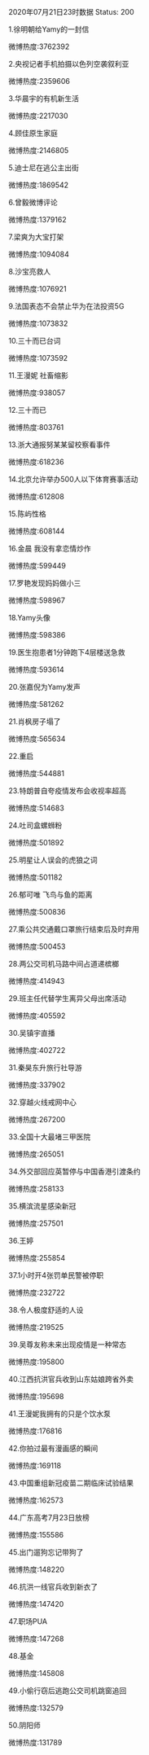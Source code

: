 2020年07月21日23时数据
Status: 200

1.徐明朝给Yamy的一封信

微博热度:3762392

2.央视记者手机拍摄以色列空袭叙利亚

微博热度:2359606

3.华晨宇的有机新生活

微博热度:2217030

4.顾佳原生家庭

微博热度:2146805

5.迪士尼在逃公主出街

微博热度:1869542

6.曾毅微博评论

微博热度:1379162

7.梁爽为大宝打架

微博热度:1094084

8.沙宝亮救人

微博热度:1076921

9.法国表态不会禁止华为在法投资5G

微博热度:1073832

10.三十而已台词

微博热度:1073592

11.王漫妮 社畜缩影

微博热度:938057

12.三十而已

微博热度:803761

13.浙大通报努某某留校察看事件

微博热度:618236

14.北京允许举办500人以下体育赛事活动

微博热度:612808

15.陈屿性格

微博热度:608144

16.金晨 我没有拿恋情炒作

微博热度:599449

17.罗艳发现妈妈做小三

微博热度:598967

18.Yamy头像

微博热度:598386

19.医生抱患者1分钟跑下4层楼送急救

微博热度:593614

20.张嘉倪为Yamy发声

微博热度:581262

21.肖枫房子塌了

微博热度:565634

22.重启

微博热度:544881

23.特朗普自夸疫情发布会收视率超高

微博热度:514683

24.吐司盒螺蛳粉

微博热度:501892

25.明星让人误会的虎狼之词

微博热度:501182

26.郁可唯 飞鸟与鱼的距离

微博热度:500836

27.乘公共交通戴口罩旅行结束后及时弃用

微博热度:500453

28.两公交司机马路中间占道递槟榔

微博热度:414943

29.班主任代替学生离异父母出席活动

微博热度:405592

30.吴镇宇直播

微博热度:402722

31.秦昊东升旅行社导游

微博热度:337902

32.穿越火线戒网中心

微博热度:267200

33.全国十大最堵三甲医院

微博热度:265051

34.外交部回应英暂停与中国香港引渡条约

微博热度:258133

35.横滨流星感染新冠

微博热度:257501

36.王婷

微博热度:255854

37.1小时开4张罚单民警被停职

微博热度:232722

38.令人极度舒适的人设

微博热度:219525

39.吴尊友称未来出现疫情是一种常态

微博热度:195800

40.江西抗洪官兵收到山东姑娘跨省外卖

微博热度:195698

41.王漫妮我拥有的只是个饮水泵

微博热度:176816

42.你拍过最有漫画感的瞬间

微博热度:169118

43.中国重组新冠疫苗二期临床试验结果

微博热度:162573

44.广东高考7月23日放榜

微博热度:155586

45.出门遛狗忘记带狗了

微博热度:148220

46.抗洪一线官兵收到新衣了

微博热度:147420

47.职场PUA

微博热度:147268

48.基金

微博热度:145808

49.小偷行窃后逃跑公交司机跳窗追回

微博热度:132579

50.阴阳师

微博热度:131789

